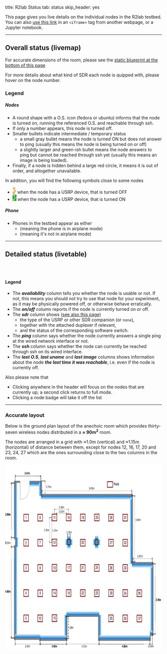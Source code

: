 title: R2lab Status
tab: status
skip_header: yes

This page gives you live details on the individual nodes in the R2lab
testbed. You can also [use this link](/iframe.md) in an `<iframe>` tag
from another webpage, or a Jupyter notebook.

---
<h2 id="livemap">Overall status (livemap)</h2>

For accurate dimensions of the room, please see the [static blueprint
at the bottom of this page](#accurate-layout)

For more details about what kind of SDR each node is quipped with, please hover on the node number. 

<div class="row" id="all">
  <div class="col-lg-2"></div>
  <div class="col-lg-10">
    <div id="livemap_container"></div>
    <script src="/assets/r2lab/livemap.js"></script>
    <style> @import url("/assets/r2lab/livemap.css"); </style>
    <script>
    // override livemap default settings 
    Object.assign(livemap_options, {
        usrp_width : 15,
    	usrp_height : 26,
//    debug : true,
   });
    </script>
  </div>
</div>


<h3 id="livemap:legend">Legend</h3>

##### Nodes
* A round shape with a O.S. icon (fedora or ubuntu) informs that the node is turned on, running the
  referenced O.S. and reachable through ssh.
* If only a number appears, this node is turned off.
* Smaller bullets indicate intermediate / temporary status
  * a small gray bullet means the node is turned ON but does not answer to ping
  (usually this means the node is being turned on or off)
  * a slightly larger and green-ish bullet means the node answers to ping but cannot be
  reached through ssh yet (usually this means an image is being
  loaded).
* Finally, if a node is hidden behind a large red circle, it means it
  is out of order, and altogether unavailable.

In addition, you will find the following symbols close to some nodes

* <img src="/assets/img/gnuradio-logo-icon-red.svg" height=20px> when the node has a USRP device, that is turned OFF
* <img src="/assets/img/gnuradio-logo-icon-green.svg" height=20px> when the node has a USRP device, that is turned ON

##### Phone
* Phones in the testbed appear as either
  * <span class='fa fa-plane'></span> (meaning the phone is in airplane mode) 
  * <span class='fa fa-phone'></span> (meaning it's not in airplane mode) 

***

<h2 id="livetable">Detailed status (livetable)</h2>

<br />

<div class="row" id="all">
  <div class="col-lg-12">
    <table class="table table-condensed" id='livetable_container'> </table>
    <script src="/assets/r2lab/livecolumns.js"></script>
    <script src="/assets/r2lab/livetable.js"></script>
    <script>
    // override livetable default settings 
    Object.assign(livetable_options, {
//    debug : true,
   });
    </script>
    <style> @import url("/assets/r2lab/livecolumns.css"); </style>
    <style> @import url("/assets/r2lab/livetable.css"); </style>
  </div>
</div>

<h4 id="livetable:legend">Legend</h4>

* The ***availability*** column
  tells you whether the node is usable or not. If not, this means you should not try to use that node for your experiment, as it may be physically powered off, or otherwise behave erratically.
* The ***on/off*** column
  reports if the node is currently turned on or off.
* The ***sdr*** column shows ([see also this page](hardware.md#gory-details))
  * the type of the USRP or other SDR companion (or `none`),
  * together with the attached duplexer if relevant,
  * and the status of the corresponding software switch.
* The ***ping*** column
  says whether the node currently answers a single ping at the wired network interface or not.
* The ***ssh*** column says whether the node can currently be reached through ssh on its wired interface.
* The ***last O.S***, ***last uname*** and ***last image*** columns shows information about the node ***the last time it was reachable***, i.e. even if the node is currently off.

Also please note that

 * Clicking anywhere in the header will focus on the nodes that are currently up; a second click returns to full mode.
 * Clicking a node badge will take it off the list

***

<h3 id="accurate-layout">Accurate layout</h3>

Below is the ground plan layout of the anechoic room which provides thirty-seven wireless nodes distributed in a **≈ 90m<sup>2</sup>** room.

The nodes are arranged in a grid with ≈1.0m (vertical) and ≈1.15m (horizontal) of distance between them, except for nodes 12, 16, 17, 20 and 23, 24, 27 which are the ones surrounding close to the two columns in the room.

<center>
	<img src="/assets/img/status-chamber.png" style="width:950px; height:592px;"/><br>
	<!-- <center> Fig. 1 - Resources status</center> -->
</center>
</a>

<br />

<script src="/assets/r2lab/xhttp-django.js"></script>
